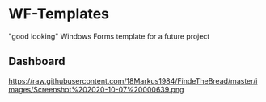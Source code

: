 # WF-Templates

"good looking" Windows Forms template for a future project

## Dashboard
https://raw.githubusercontent.com/18Markus1984/FindeTheBread/master/images/Screenshot%202020-10-07%20000639.png
